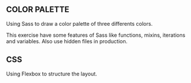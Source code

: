 ## COLOR PALETTE

Using Sass to draw a color palette of three differents colors. 

This exercise have some features of Sass like functions, mixins, iterations and variables. Also use hidden files in production.

## CSS

Using Flexbox to structure the layout.